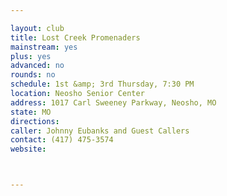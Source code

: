 ```yaml
---

layout: club
title: Lost Creek Promenaders
mainstream: yes
plus: yes
advanced: no
rounds: no
schedule: 1st &amp; 3rd Thursday, 7:30 PM
location: Neosho Senior Center
address: 1017 Carl Sweeney Parkway, Neosho, MO
state: MO
directions: 
caller: Johnny Eubanks and Guest Callers
contact: (417) 475-3574
website: 



---
```


